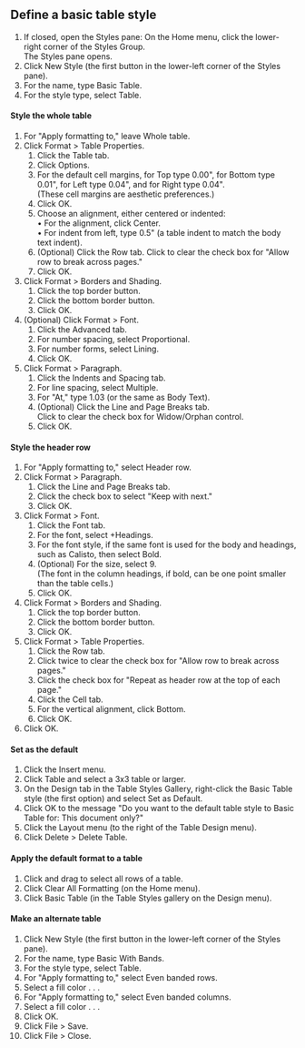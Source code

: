 ## Define a basic table style

1. If closed, open the Styles pane: On the Home menu, click the lower-right corner of the Styles Group. \
   The Styles pane opens.
1. Click New Style (the first button in the lower-left corner of the Styles pane).
1. For the name, type Basic Table.
1. For the style type, select Table.

#### Style the whole table
1. For "Apply formatting to," leave Whole table.
1. Click Format > Table Properties.
   1. Click the Table tab.
   1. Click Options.
   1. For the default cell margins, for Top type 0.00&quot;, for Bottom type 0.01&quot;, for Left type 0.04&quot;, and for Right type 0.04&quot;. \
      (These cell margins are aesthetic preferences.)
   1. Click OK.
   1. Choose an alignment, either centered or indented: \
      &bull; For the alignment, click Center. \
      &bull; For indent from left, type 0.5&quot; (a table indent to match the body text indent).
   1. (Optional) Click the Row tab. Click to clear the check box for "Allow row to break across pages."
   1. Click OK.
1. Click Format > Borders and Shading.
   1. Click the top border button.
   1. Click the bottom border button.
   1. Click OK.
1. (Optional) Click Format > Font.
   1. Click the Advanced tab.
   1. For number spacing, select Proportional.
   1. For number forms, select Lining.
   1. Click OK.
1. Click Format > Paragraph.
   1. Click the Indents and Spacing tab.
   1. For line spacing, select Multiple.
   1. For "At," type 1.03 (or the same as Body Text).
   1. (Optional) Click the Line and Page Breaks tab. \
      Click to clear the check box for Widow/Orphan control.
   1. Click OK.

#### Style the header row
1. For "Apply formatting to," select Header row.
1. Click Format > Paragraph.
   1. Click the Line and Page Breaks tab.
   1. Click the check box to select "Keep with next."
   1. Click OK.
1. Click Format > Font.
   1. Click the Font tab.
   1. For the font, select +Headings.
   1. For the font style, if the same font is used for the body and headings, such as Calisto, then select Bold.
   1. (Optional) For the size, select 9. \
      (The font in the column headings, if bold, can be one point smaller than the table cells.)
   1. Click OK.
1. Click Format > Borders and Shading.
   1. Click the top border button.
   1. Click the bottom border button.
   1. Click OK.
1. Click Format > Table Properties.
   1. Click the Row tab.
   1. Click twice to clear the check box for "Allow row to break across pages."
   1. Click the check box for "Repeat as header row at the top of each page."
   1. Click the Cell tab.
   1. For the vertical alignment, click Bottom.
   1. Click OK.
1. Click OK.

#### Set as the default
1. Click the Insert menu.
1. Click Table and select a 3x3 table or larger.
1. On the Design tab in the Table Styles Gallery, right-click the Basic Table style (the first option) and select Set as Default.
1. Click OK to the message "Do you want to the default table style to Basic Table for: This document only?"
1. Click the Layout menu (to the right of the Table Design menu).
1. Click Delete > Delete Table.

#### Apply the default format to a table
1. Click and drag to select all rows of a table.
1. Click Clear All Formatting (on the Home menu).
1. Click Basic Table (in the Table Styles gallery on the Design menu).

#### Make an alternate table
1. Click New Style (the first button in the lower-left corner of the Styles pane).
1. For the name, type Basic With Bands.
1. For the style type, select Table.
1. For "Apply formatting to," select Even banded rows.
  1. Select a fill color . . . 
1. For "Apply formatting to," select Even banded columns.
1. Select a fill color . . . 
1. Click OK.
1. Click File > Save.
1. Click File > Close.
